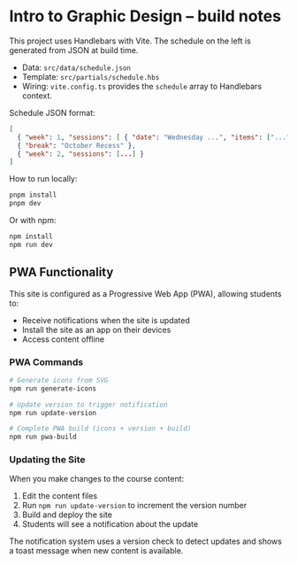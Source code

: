 # Intro to Graphic Design – build notes

This project uses Handlebars with Vite. The schedule on the left is generated from JSON at build time.

- Data: `src/data/schedule.json`
- Template: `src/partials/schedule.hbs`
- Wiring: `vite.config.ts` provides the `schedule` array to Handlebars context.

Schedule JSON format:

```json
[
  { "week": 1, "sessions": [ { "date": "Wednesday ...", "items": ["...", "..."] } ] },
  { "break": "October Recess" },
  { "week": 2, "sessions": [...] }
]
```

How to run locally:

```sh
pnpm install
pnpm dev
```

Or with npm:

```sh
npm install
npm run dev
```

## PWA Functionality

This site is configured as a Progressive Web App (PWA), allowing students to:

- Receive notifications when the site is updated
- Install the site as an app on their devices
- Access content offline

### PWA Commands

```sh
# Generate icons from SVG
npm run generate-icons

# Update version to trigger notification
npm run update-version

# Complete PWA build (icons + version + build)
npm run pwa-build
```

### Updating the Site

When you make changes to the course content:

1. Edit the content files
2. Run `npm run update-version` to increment the version number
3. Build and deploy the site
4. Students will see a notification about the update

The notification system uses a version check to detect updates and shows a toast message when new content is available.
